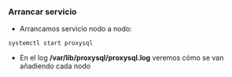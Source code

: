 ### Arrancar servicio

* Arrancamos servicio nodo a nodo:
```
systemctl start proxysql
```
  * En el log **/var/lib/proxysql/proxysql.log** veremos cómo se van añadiendo cada nodo


